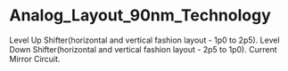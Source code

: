 # Analog_Layout_90nm_Technology
Level Up Shifter(horizontal and vertical fashion layout - 1p0 to 2p5).
Level Down Shifter(horizontal and vertical fashion layout - 2p5 to 1p0).
Current Mirror Circuit.
